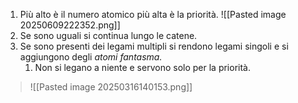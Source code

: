 1. Più alto è il numero atomico più alta è la priorità.
![[Pasted image 20250609222352.png]]
2. Se sono uguali si continua lungo le catene.
3. Se sono presenti dei legami multipli si rendono legami singoli e si aggiungono degli *atomi fantasma.* 
	1. Non si legano a niente e servono solo per la priorità.
>![[Pasted image 20250316140153.png]]